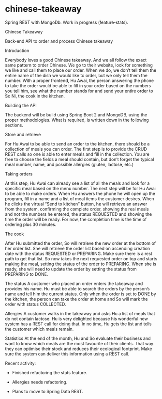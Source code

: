 # chinese-takeaway
Spring REST with MongoDb. Work in progress (feature-stats).

Chinese Takeaway

Back-end API to order and process Chinese takeaway

Introduction

Everybody loves a good Chinese takeaway. And we all follow the exact same pattern to order Chinese. We go to their website, look for something we like and call them to place our order. When we do, we don’t tell them the entire name of the dish we would like to order, but we only tell them the number. With a proper frontend, Hu Awai, the person answering the phone to take the order would be able to fill in your order based on the numbers you tell him, see what the number stands for and send your entire order to So Ni, the cook in the kitchen.

Building the API

The backend will be build using Spring Boot 2 and MongoDB, using the proper methodologies. What is required, is written down in the following sections.

Store and retrieve

For Hu Awai to be able to send an order to the kitchen, there should be a collection of meals you can order. The first step is to provide the CRUD REST calls so one is able to enter meals and fill in the collection. You are free to choose the fields a meal should contain, but don’t forget the typical meal number, name, and possible allergies (gluten, lactose, etc.)

Taking orders

At this step, Hu Awai can already see a list of all the meals and look for a specific meal based on the menu number. The next step will be for Hu Awai to be able to make orders. When Hu answers the phone he will open up the program, fill in a name and a list of meal items the customer desires. When he clicks the virtual “Send to kitchen” button, he will retrieve an answer from the system, confirming the complete order, showing the real meals and not the numbers he entered, the status REQUESTED and showing the time the order will be ready. For now, the completion time is the time of ordering plus 30 minutes.

The cook

After Hu submitted the order, So will retrieve the new order at the bottom of her order list. She will retrieve the order list based on ascending creation date with the status REQUESTED or PREPARING. Make sure there is a rest path to get that list. So now takes the next requested order on top and starts making the meal, setting the status of the order to PREPARING. When she is ready, she will need to update the order by setting the status from PREPARING to DONE.

The status
A customer who placed an order enters the takeaway and provides his name. Hu must be able to search the orders by the person’s name and tell him the current status. Only when the order is set to DONE by the kitchen, the person can take the order at home and So will mark the order with status COLLECTED.

Allergies
A customer walks in the takeaway and asks Hu a list of meals that do not contain lactose. Hu is very delighted because his wonderful new system has a REST call for doing that. In no time, Hu gets the list and tells the customer which meals remain.

Statistics
At the end of the month, Hu and So evaluate their business and want to know which meals are the most favourite of their clients. That way they can optimise their stock and reduces their ecological footprint. Make sure the system can deliver this information using a REST call.

Recent activity:

* Finished refactoring the stats feature.

* Allergies needs refactoring.

* Plans to move to Spring Data REST.
